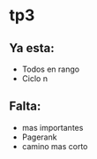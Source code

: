 # tp3

## Ya esta:
- Todos en rango
- Ciclo n

## Falta:
- mas importantes
- Pagerank
- camino mas corto